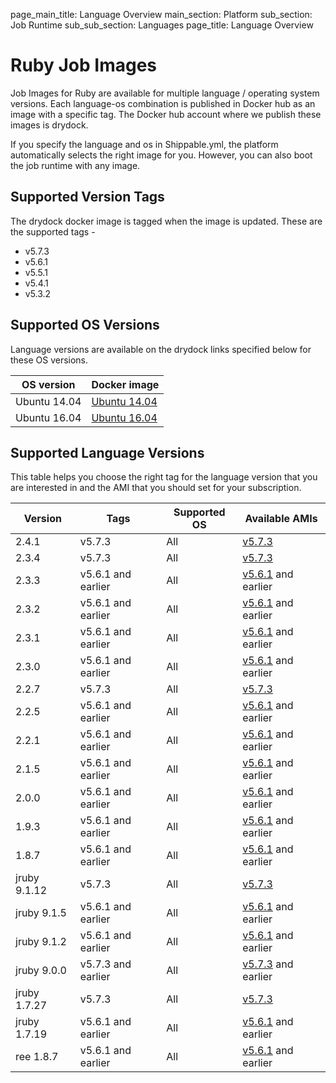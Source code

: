 page_main_title: Language Overview
main_section: Platform
sub_section: Job Runtime
sub_sub_section: Languages
page_title: Language Overview

# Ruby Job Images

Job Images for Ruby are available for multiple language / operating system versions. Each language-os combination
is published in Docker hub as an image with a specific tag. The Docker hub account where we publish these images is drydock.

If you specify the language and os in Shippable.yml, the platform automatically selects the right image for you. However,
you can also boot the job runtime with any image.

## Supported Version Tags
The drydock docker image is tagged when the image is updated. These are the supported tags -

* v5.7.3                
* v5.6.1                
* v5.5.1                
* v5.4.1                
* v5.3.2                

## Supported OS Versions
Language versions are available on the drydock links specified below for these OS versions.

|OS version| Docker image |
|--------------------|-----------------------|
|Ubuntu 14.04|[Ubuntu 14.04](https://hub.docker.com/r/drydock/u14ruball)|
|Ubuntu 16.04|[Ubuntu 16.04](https://hub.docker.com/r/drydock/u16ruball)|

## Supported Language Versions
This table helps you choose the right tag for the language version that you are interested in and the
AMI that you should set for your subscription.

| Version  |  Tags    | Supported OS| Available AMIs|  
|----------|---------|-----------|---------------------|
|2.4.1 |   v5.7.3    | All  | [v5.7.3](/platform/machine-image-v573)   |
|2.3.4 |   v5.7.3    | All  | [v5.7.3](/platform/machine-image-v573)   |
|2.3.3 |  v5.6.1 and earlier | All  | [v5.6.1](/platform/machine-image-v561) and earlier |
|2.3.2 |  v5.6.1 and earlier |  All | [v5.6.1](/platform/machine-image-v561) and earlier |
|2.3.1 |  v5.6.1 and earlier |  All | [v5.6.1](/platform/machine-image-v561) and earlier |
|2.3.0 |  v5.6.1 and earlier |  All | [v5.6.1](/platform/machine-image-v561) and earlier |  
|2.2.7 |   v5.7.3    | All  | [v5.7.3](/platform/machine-image-v573)   |
|2.2.5 |  v5.6.1 and earlier |  All | [v5.6.1](/platform/machine-image-v561) and earlier |
|2.2.1 |  v5.6.1 and earlier |  All | [v5.6.1](/platform/machine-image-v561) and earlier |
|2.1.5 |  v5.6.1 and earlier |  All | [v5.6.1](/platform/machine-image-v561) and earlier |
|2.0.0 |  v5.6.1 and earlier |  All | [v5.6.1](/platform/machine-image-v561) and earlier |    
|1.9.3 |  v5.6.1 and earlier |  All | [v5.6.1](/platform/machine-image-v561) and earlier | 
|1.8.7 |  v5.6.1 and earlier |  All | [v5.6.1](/platform/machine-image-v561) and earlier |
|jruby 9.1.12        |   v5.7.3    | All  | [v5.7.3](/platform/machine-image-v573)   |
|jruby 9.1.5         |  v5.6.1 and earlier |  All | [v5.6.1](/platform/machine-image-v561) and earlier |    
|jruby 9.1.2         |  v5.6.1 and earlier |  All | [v5.6.1](/platform/machine-image-v561) and earlier |  
|jruby 9.0.0         |  v5.7.3 and earlier |  All | [v5.7.3](/platform/machine-image-v573) and earlier |  
|jruby 1.7.27        |   v5.7.3    | All  | [v5.7.3](/platform/machine-image-v573)   |   
|jruby 1.7.19        |  v5.6.1 and earlier |  All | [v5.6.1](/platform/machine-image-v561) and earlier |
|ree 1.8.7           |  v5.6.1 and earlier |  All | [v5.6.1](/platform/machine-image-v561) and earlier |